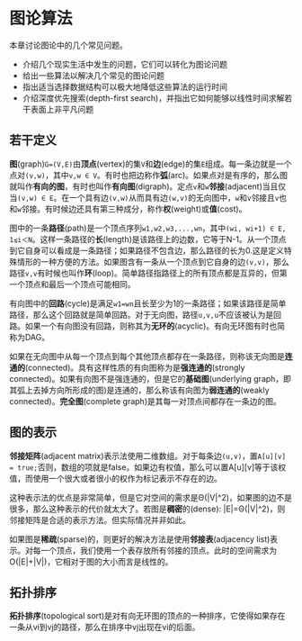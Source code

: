 # 图论算法
本章讨论图论中的几个常见问题。

* 介绍几个现实生活中发生的问题，它们可以转化为图论问题
* 给出一些算法以解决几个常见的图论问题
* 指出适当选择数据结构可以极大地降低这些算法的运行时间
* 介绍深度优先搜索(depth-first search)，并指出它如何能够以线性时间求解若干表面上非平凡问题

## 若干定义
**图**(graph)`G=(V,E)`由**顶点**(vertex)的集`V`和**边**(edge)的集`E`组成。每一条边就是一个点对`(v,w)`，其中`v,w ∈ V`。有时也把边称作**弧**(arc)。如果点对是有序的，那么图就叫作**有向的图**，有时也叫作**有向图**(digraph)。定点`v`和`w`**邻接**(adjacent)当且仅当`(v,w) ∈ E`。在一个具有边`(v,w)`从而具有边`(w,v)`的无向图中，`w`和`v`邻接且`v`也和`w`邻接。有时候边还具有第三种成分，称作**权**(weight)或**值**(cost)。

图中的一条**路径**(path)是一个顶点序列`w1,w2,w3,...,wn`，其中`(wi, wi+1) ∈ E, 1≤i＜N`。这样一条路径的**长**(length)是该路径上的边数，它等于N-1。从一个顶点到它自身可以看成是一条路径；如果路径不包含边，那么路径的长为0.这是定义特殊情形的一种方便的方法。如果图含有一条从一个顶点到它自身的边`(v,v)`，那么路径`v,v`有时候也叫作**环**(loop)。简单路径指路径上的所有顶点都是互异的，但第一个顶点和最后一个顶点可能相同。

有向图中的**回路**(cycle)是满足`w1=wn`且长至少为1的一条路径；如果该路径是简单路径，那么这个回路就是简单回路。对于无向图，路径`u,v,u`不应该被认为是回路。如果一个有向图没有回路，则称其为**无环的**(acyclic)。有向无环图有时也简称为DAG。

如果在无向图中从每一个顶点到每个其他顶点都存在一条路径，则称该无向图是**连通的**(connected)。具有这样性质的有向图称为是**强连通的**(strongly connected)。如果有向图不是强连通的，但是它的**基础图**(underlying graph，即其弧上去掉方向所形成的图)是连通的，那么称该有向图为**弱连通的**(weakly connected)。**完全图**(complete graph)是其每一对顶点间都存在一条边的图。

## 图的表示
**邻接矩阵**(adjacent matrix)表示法使用二维数组。对于每条边`(u,v)`，置`A[u][v] = true;`否则，数组的项就是false。如果边有权值，那么可以置A[u][v]等于该权值，而使用一个很大或者很小的权作为标记表示不存在的边。

这种表示法的优点是非常简单，但是它对空间的需求是Θ(|V|^2)，如果图的边不是很多，那么这种表示的代价就太大了。若图是**稠密**的(dense): |E|=Θ(|V|^2)，则邻接矩阵是合适的表示方法。但实际情况并非如此。

如果图是**稀疏**(sparse)的，则更好的解决方法是使用**邻接表**(adjacency list)表示。对每一个顶点，我们使用一个表存放所有邻接的顶点。此时的空间需求为O(|E|+|V|)，它相对于图的大小而言是线性的。

## 拓扑排序
**拓扑排序**(topological sort)是对有向无环图的顶点的一种排序，它使得如果存在一条从vi到vj的路径，那么在排序中vj出现在vi的后面。
